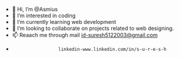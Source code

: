 - 👋 Hi, I’m @Asmius
- 👀 I’m interested in coding
- 🌱 I’m currently learning web development
- 💞️ I’m looking to collaborate on projects related to web designing.
- 📫 Reaach me through mail id-suresh5122003@gmail.com
-                      linkedin-www.linkedin.com/in/s-u-r-e-s-h

<!---
Asmius/Asmius is a ✨ special ✨ repository because its `README.md` (this file) appears on your GitHub profile.
You can click the Preview link to take a look at your changes.
--->
